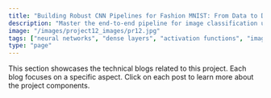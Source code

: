 ```yaml
---
title: "Building Robust CNN Pipelines for Fashion MNIST: From Data to Deployment"
description: "Master the end-to-end pipeline for image classification using Fashion MNIST. Learn how to pre-process data, build custom CNNs, evaluate model performance with advanced metrics, and deploy scalable machine learning solutions. This project provides a comprehensive guide for designing efficient and reproducible ML pipelines."
image: "/images/project12_images/pr12.jpg"
tags: ["neural networks", "dense layers", "activation functions", "image classification", "deep learning"]
type: "page"
---
```


This section showcases the technical blogs related to this project. Each blog focuses on a specific aspect. Click on each post to learn more about the project components.